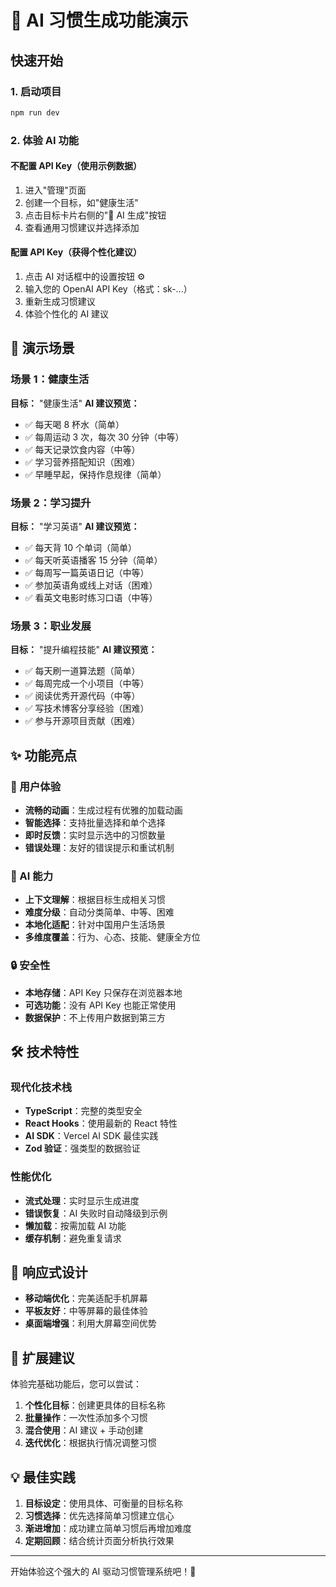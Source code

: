 # 🤖 AI 习惯生成功能演示

## 快速开始

### 1. 启动项目

```bash
npm run dev
```

### 2. 体验 AI 功能

#### 不配置 API Key（使用示例数据）

1. 进入"管理"页面
2. 创建一个目标，如"健康生活"
3. 点击目标卡片右侧的"🧠 AI 生成"按钮
4. 查看通用习惯建议并选择添加

#### 配置 API Key（获得个性化建议）

1. 点击 AI 对话框中的设置按钮 ⚙️
2. 输入您的 OpenAI API Key（格式：sk-...）
3. 重新生成习惯建议
4. 体验个性化的 AI 建议

## 🎯 演示场景

### 场景 1：健康生活

**目标：** "健康生活"
**AI 建议预览：**

- ✅ 每天喝 8 杯水（简单）
- ✅ 每周运动 3 次，每次 30 分钟（中等）
- ✅ 每天记录饮食内容（中等）
- ✅ 学习营养搭配知识（困难）
- ✅ 早睡早起，保持作息规律（简单）

### 场景 2：学习提升

**目标：** "学习英语"
**AI 建议预览：**

- ✅ 每天背 10 个单词（简单）
- ✅ 每天听英语播客 15 分钟（简单）
- ✅ 每周写一篇英语日记（中等）
- ✅ 参加英语角或线上对话（困难）
- ✅ 看英文电影时练习口语（中等）

### 场景 3：职业发展

**目标：** "提升编程技能"
**AI 建议预览：**

- ✅ 每天刷一道算法题（简单）
- ✅ 每周完成一个小项目（中等）
- ✅ 阅读优秀开源代码（中等）
- ✅ 写技术博客分享经验（困难）
- ✅ 参与开源项目贡献（困难）

## ✨ 功能亮点

### 🎨 用户体验

- **流畅的动画**：生成过程有优雅的加载动画
- **智能选择**：支持批量选择和单个选择
- **即时反馈**：实时显示选中的习惯数量
- **错误处理**：友好的错误提示和重试机制

### 🧠 AI 能力

- **上下文理解**：根据目标生成相关习惯
- **难度分级**：自动分类简单、中等、困难
- **本地化适配**：针对中国用户生活场景
- **多维度覆盖**：行为、心态、技能、健康全方位

### 🔒 安全性

- **本地存储**：API Key 只保存在浏览器本地
- **可选功能**：没有 API Key 也能正常使用
- **数据保护**：不上传用户数据到第三方

## 🛠️ 技术特性

### 现代化技术栈

- **TypeScript**：完整的类型安全
- **React Hooks**：使用最新的 React 特性
- **AI SDK**：Vercel AI SDK 最佳实践
- **Zod 验证**：强类型的数据验证

### 性能优化

- **流式处理**：实时显示生成进度
- **错误恢复**：AI 失败时自动降级到示例
- **懒加载**：按需加载 AI 功能
- **缓存机制**：避免重复请求

## 📱 响应式设计

- **移动端优化**：完美适配手机屏幕
- **平板友好**：中等屏幕的最佳体验
- **桌面端增强**：利用大屏幕空间优势

## 🚀 扩展建议

体验完基础功能后，您可以尝试：

1. **个性化目标**：创建更具体的目标名称
2. **批量操作**：一次性添加多个习惯
3. **混合使用**：AI 建议 + 手动创建
4. **迭代优化**：根据执行情况调整习惯

## 💡 最佳实践

1. **目标设定**：使用具体、可衡量的目标名称
2. **习惯选择**：优先选择简单习惯建立信心
3. **渐进增加**：成功建立简单习惯后再增加难度
4. **定期回顾**：结合统计页面分析执行效果

---

开始体验这个强大的 AI 驱动习惯管理系统吧！🎉
